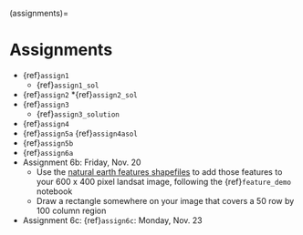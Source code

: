 (assignments)=
# Assignments

* {ref}`assign1`
  * {ref}`assign1_sol`
* {ref}`assign2`
  *{ref}`assign2_sol`
* {ref}`assign3`
  * {ref}`assign3_solution`
* {ref}`assign4`
* {ref}`assign5a`
  {ref}`assign4asol`
* {ref}`assign5b`
* {ref}`assign6a`
* Assignment 6b: Friday, Nov. 20
  * Use the [natural earth features shapefiles](https://www.naturalearthdata.com/downloads/10m-physical-vectors/10m-rivers-lake-centerlines/)
     to add those features to your 600 x 400 pixel landsat image,
     following the {ref}`feature_demo` notebook
   * Draw a rectangle somewhere on your image that covers a  50 row by 100 column region
* Assignment 6c: {ref}`assign6c`: Monday, Nov. 23
